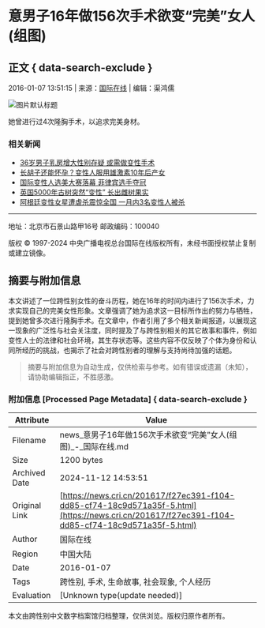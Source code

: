 # 意男子16年做156次手术欲变“完美”女人(组图)

## 正文 { data-search-exclude }


2016-01-07 13:51:15 | 来源：[国际在线](http://gb.cri.cn) | 编辑：渠鸿儒

![图片默认标题](https://p2.cri.cn/M00/22/05/CqgNOlaOAHSAU6FxAAAAAAAAAAA959.634x407.jpg)

她曾进行过4次隆胸手术，以追求完美身材。

### 相关新闻

- [36岁男子乳房增大性别存疑 或需做变性手术](http://news.cri.cn/2015-11-26/3309a76b-4004-c7c7-531e-21da3e8aa49c.html)
- [长胡子还能怀孕？变性人服用雄激素10年后产女](http://news.cri.cn/2015-11-15/e5703f56-fa13-b796-2b40-480288c2e32b.html)
- [国际变性人选美大赛落幕 菲律宾选手夺冠](http://news.cri.cn/2015-11-7/13a2dd38-6376-3d90-ef3d-8b2529b71cea.html)
- [英国5000年古树突然“变性” 长出雌树果实](http://news.cri.cn/2015-11-3/99815315-9b41-92c9-3314-92fa9179c06d.html)
- [阿根廷变性女星遭虐杀震惊全国 一月内3名变性人被杀](http://news.cri.cn/2015-10-16/545445fb-cb0d-e0d6-57d0-d93b91824d9f.html)

---

地址：北京市石景山路甲16号 邮政编码：100040

版权 © 1997-2024 中央广播电视总台国际在线版权所有，未经书面授权禁止复制或建立镜像。
<!-- tcd_original_link https://news.cri.cn/201617/f27ec391-f104-dd85-cf74-18c9d571a35f-5.html -->
## 摘要与附加信息

<!-- tcd_abstract -->
本文讲述了一位跨性别女性的奋斗历程，她在16年的时间内进行了156次手术，力求实现自己的完美女性形象。文章强调了她为追求这一目标所作出的努力与牺牲，提到她曾多次进行隆胸手术。在文章中，作者引用了多个相关新闻报道，以展现这一现象的广泛性与社会关注度，同时提及了与跨性别相关的其它故事和事件，例如变性人士的法律和社会环境，其生存状态等。这些内容不仅反映了个体为身份和认同所经历的挑战，也揭示了社会对跨性别者的理解与支持尚待加强的话题。
<!-- tcd_abstract_end -->

> 摘要与附加信息为自动生成，仅供检索与参考。如有错误或遗漏（未知），请协助编辑指正，不胜感激。

### 附加信息 [Processed Page Metadata] { data-search-exclude }

| Attribute       | Value                                  |
|-----------------|----------------------------------------|
| Filename        | news_意男子16年做156次手术欲变“完美”女人(组图)_-_国际在线.md                             |
| Size            | 1200 bytes                           |
| Archived Date   | 2024-11-12 14:53:51                             |
| Original Link   | [https://news.cri.cn/201617/f27ec391-f104-dd85-cf74-18c9d571a35f-5.html](https://news.cri.cn/201617/f27ec391-f104-dd85-cf74-18c9d571a35f-5.html)                       |
| Author          | 国际在线                               |
| Region          | 中国大陆                               |
| Date            | 2016-01-07                                 |
| Tags            | 跨性别, 手术, 生命故事, 社会现象, 个人经历                                 |
| Evaluation            | [Unknown type(update needed)]                                 |
<!-- tcd_table_end -->

本文由跨性别中文数字档案馆归档整理，仅供浏览。版权归原作者所有。
